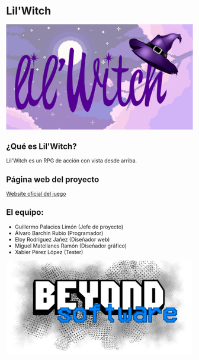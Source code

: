 # Lil'Witch

![alt text](https://github.com/TecnologiaVideojuegos/proyecto-videojuego-beyond-software/blob/master/Programacion/LilWitch/resources/logos/logo_1.png "Logo")

## ¿Qué es Lil'Witch?
Lil'Witch es un RPG de acción con vista desde arriba.

## Página web del proyecto
[Website oficial del juego](https://www.google.com)

## El equipo:
* Guillermo Palacios Limón (Jefe de proyecto)
* Álvaro Barchín Rubio (Programador)
* Eloy Rodriguez Jañez (Diseñador web)
* Miguel Matellanes Ramón (Diseñador gráfico)
* Xabier Pérez López (Tester)

![alt text](https://github.com/TecnologiaVideojuegos/proyecto-videojuego-beyond-software/blob/master/Programacion/LilWitch/resources/logos/Logo_BeyondSoftware.png "Logo")
